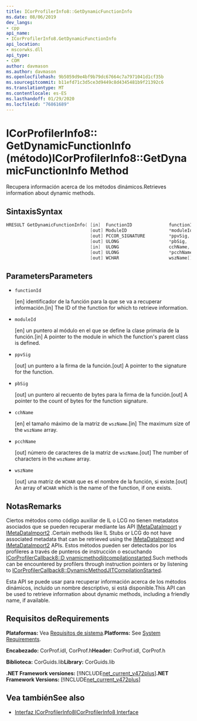 ```yaml
---
title: ICorProfilerInfo8::GetDynamicFunctionInfo
ms.date: 08/06/2019
dev_langs:
- cpp
api_name:
- ICorProfilerInfo8.GetDynamicFunctionInfo
api_location:
- mscorwks.dll
api_type:
- COM
author: davmason
ms.author: davmason
ms.openlocfilehash: 9b5059d9e4bf9b79dc67664c7a7971041d1cf35b
ms.sourcegitcommit: b11efd71c3d5ce3d9449c8d4345481b9f21392c6
ms.translationtype: MT
ms.contentlocale: es-ES
ms.lasthandoff: 01/29/2020
ms.locfileid: "76861689"
---
```

# <a name="icorprofilerinfo8getdynamicfunctioninfo-method"></a><span data-ttu-id="5df90-102">ICorProfilerInfo8:: GetDynamicFunctionInfo (método)</span><span class="sxs-lookup"><span data-stu-id="5df90-102">ICorProfilerInfo8::GetDynamicFunctionInfo Method</span></span>

<span data-ttu-id="5df90-103">Recupera información acerca de los métodos dinámicos.</span><span class="sxs-lookup"><span data-stu-id="5df90-103">Retrieves information about dynamic methods.</span></span>

## <a name="syntax"></a><span data-ttu-id="5df90-104">Sintaxis</span><span class="sxs-lookup"><span data-stu-id="5df90-104">Syntax</span></span>

```cpp
HRESULT GetDynamicFunctionInfo( [in]  FunctionID              functionId,
                                [out] ModuleID                *moduleId,
                                [out] PCCOR_SIGNATURE         *ppvSig,
                                [out] ULONG                   *pbSig,
                                [in]  ULONG                   cchName,
                                [out] ULONG                   *pcchName,
                                [out] WCHAR                   wszName[]);
```

## <a name="parameters"></a><span data-ttu-id="5df90-105">Parameters</span><span class="sxs-lookup"><span data-stu-id="5df90-105">Parameters</span></span>

- `functionId`

  <span data-ttu-id="5df90-106">\[en] identificador de la función para la que se va a recuperar información.</span><span class="sxs-lookup"><span data-stu-id="5df90-106">\[in] The ID of the function for which to retrieve information.</span></span>

- `moduleId`

  <span data-ttu-id="5df90-107">\[en] un puntero al módulo en el que se define la clase primaria de la función.</span><span class="sxs-lookup"><span data-stu-id="5df90-107">\[in] A pointer to the module in which the function's parent class is defined.</span></span>

- `ppvSig`

  <span data-ttu-id="5df90-108">\[out] un puntero a la firma de la función.</span><span class="sxs-lookup"><span data-stu-id="5df90-108">\[out] A pointer to the signature for the function.</span></span>

- `pbSig`

  <span data-ttu-id="5df90-109">\[out] un puntero al recuento de bytes para la firma de la función.</span><span class="sxs-lookup"><span data-stu-id="5df90-109">\[out] A pointer to the count of bytes for the function signature.</span></span>

- `cchName`

  <span data-ttu-id="5df90-110">\[en] el tamaño máximo de la matriz de `wszName`.</span><span class="sxs-lookup"><span data-stu-id="5df90-110">\[in] The maximum size of the `wszName` array.</span></span>

- `pcchName`

  <span data-ttu-id="5df90-111">\[out] número de caracteres de la matriz de `wszName`.</span><span class="sxs-lookup"><span data-stu-id="5df90-111">\[out] The number of characters in the `wszName` array.</span></span>

- `wszName`

  <span data-ttu-id="5df90-112">\[out] una matriz de `WCHAR` que es el nombre de la función, si existe.</span><span class="sxs-lookup"><span data-stu-id="5df90-112">\[out] An array of `WCHAR` which is the name of the function, if one exists.</span></span>

## <a name="remarks"></a><span data-ttu-id="5df90-113">Notas</span><span class="sxs-lookup"><span data-stu-id="5df90-113">Remarks</span></span>

<span data-ttu-id="5df90-114">Ciertos métodos como código auxiliar de IL o LCG no tienen metadatos asociados que se pueden recuperar mediante las API [IMetaDataImport](../metadata/imetadataimport-interface.md) y [IMetaDataImport2](../metadata/imetadataimport2-interface.md) .</span><span class="sxs-lookup"><span data-stu-id="5df90-114">Certain methods like IL Stubs or LCG do not have associated metadata that can be retrieved using the [IMetaDataImport](../metadata/imetadataimport-interface.md) and [IMetaDataImport2](../metadata/imetadataimport2-interface.md) APIs.</span></span> <span data-ttu-id="5df90-115">Estos métodos pueden ser detectados por los profileres a través de punteros de instrucción o escuchando [ICorProfilerCallback8::D ynamicmethodjitcompilationstarted](icorprofilercallback8-dynamicmethodjitcompilationstarted-method.md).</span><span class="sxs-lookup"><span data-stu-id="5df90-115">Such methods can be encountered by profilers through instruction pointers or by listening to [ICorProfilerCallback8::DynamicMethodJITCompilationStarted](icorprofilercallback8-dynamicmethodjitcompilationstarted-method.md).</span></span>

<span data-ttu-id="5df90-116">Esta API se puede usar para recuperar información acerca de los métodos dinámicos, incluido un nombre descriptivo, si está disponible.</span><span class="sxs-lookup"><span data-stu-id="5df90-116">This API can be used to retrieve information about dynamic methods, including a friendly name, if available.</span></span>

## <a name="requirements"></a><span data-ttu-id="5df90-117">Requisitos de</span><span class="sxs-lookup"><span data-stu-id="5df90-117">Requirements</span></span>

<span data-ttu-id="5df90-118">**Plataformas:** Vea [Requisitos de sistema](../../../../docs/framework/get-started/system-requirements.md).</span><span class="sxs-lookup"><span data-stu-id="5df90-118">**Platforms:** See [System Requirements](../../../../docs/framework/get-started/system-requirements.md).</span></span>

<span data-ttu-id="5df90-119">**Encabezado:** CorProf.idl, CorProf.h</span><span class="sxs-lookup"><span data-stu-id="5df90-119">**Header:** CorProf.idl, CorProf.h</span></span>

<span data-ttu-id="5df90-120">**Biblioteca:** CorGuids.lib</span><span class="sxs-lookup"><span data-stu-id="5df90-120">**Library:** CorGuids.lib</span></span>

<span data-ttu-id="5df90-121">**.NET Framework versiones:** [!INCLUDE[net_current_v472plus](../../../../includes/net-current-v472plus.md)]</span><span class="sxs-lookup"><span data-stu-id="5df90-121">**.NET Framework Versions:** [!INCLUDE[net_current_v472plus](../../../../includes/net-current-v472plus.md)]</span></span>

## <a name="see-also"></a><span data-ttu-id="5df90-122">Vea también</span><span class="sxs-lookup"><span data-stu-id="5df90-122">See also</span></span>

- [<span data-ttu-id="5df90-123">Interfaz ICorProfilerInfo8</span><span class="sxs-lookup"><span data-stu-id="5df90-123">ICorProfilerInfo8 Interface</span></span>](icorprofilerinfo8-interface.md)
